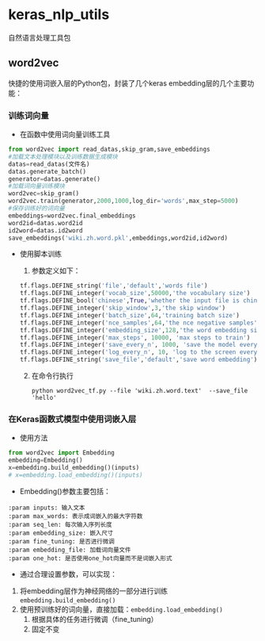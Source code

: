 # keras_nlp_utils
自然语言处理工具包

## word2vec

快捷的使用词嵌入层的Python包，封装了几个keras embedding层的几个主要功能：

### 训练词向量

* 在函数中使用词向量训练工具

```python
from word2vec import read_datas,skip_gram,save_embeddings
#加载文本处理模块以及训练数据生成模块
datas=read_datas(文件名)
datas.generate_batch()
generator=datas.generate()
#加载词向量训练模块
word2vec=skip_gram()
word2vec.train(generator,2000,1000,log_dir='words',max_step=5000)
#保存训练好的词向量
embeddings=word2vec.final_embeddings
word2id=datas.word2id
id2word=datas.id2word
save_embeddings('wiki.zh.word.pkl',embeddings,word2id,id2word)
```

* 使用脚本训练

  1. 参数定义如下：

  ```python
  tf.flags.DEFINE_string('file','default','words file')
  tf.flags.DEFINE_integer('vocab_size',50000,'the vocabulary size')
  tf.flags.DEFINE_bool('chinese',True,'whether the input file is chinese')
  tf.flags.DEFINE_integer('skip_window',3,'the skip window')
  tf.flags.DEFINE_integer('batch_size',64,'training batch size')
  tf.flags.DEFINE_integer('nce_samples',64,'the nce negative samples')
  tf.flags.DEFINE_integer('embedding_size',128,'the word embedding size')
  tf.flags.DEFINE_integer('max_steps', 10000, 'max steps to train')
  tf.flags.DEFINE_integer('save_every_n', 1000, 'save the model every n steps')
  tf.flags.DEFINE_integer('log_every_n', 10, 'log to the screen every n steps')
  tf.flags.DEFINE_string('save_file','default','save word embedding')
  ```

  2. 在命令行执行

     ` python word2vec_tf.py --file 'wiki.zh.word.text'  --save_file 'hello' `

### 在Keras函数式模型中使用词嵌入层

* 使用方法

```python
from word2vec import Embedding
embedding=Embedding()
x=embedding.build_embedding()(inputs)
# x=embedding.load_embedding()(inputs)
```

* Embedding()参数主要包括：

```
:param inputs: 输入文本
:param max_words: 表示成词嵌入的最大字符数
:param seq_len: 每次输入序列长度
:param embedding_size: 嵌入尺寸
:param fine_tuning: 是否进行微调
:param embedding_file: 加载词向量文件
:param one_hot: 是否使用one_hot向量而不是词嵌入形式
```

* 通过合理设置参数，可以实现：

1. 将embedding层作为神经网络的一部分进行训练`embedding.build_embedding() `
1. 使用预训练好的词向量，直接加载：`embedding.load_embedding()`
   1. 根据具体的任务进行微调（fine_tuning）
   1. 固定不变

